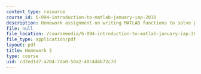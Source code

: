 ```yaml
---
content_type: resource
course_id: 6-094-introduction-to-matlab-january-iap-2010
description: Homework assignment on writing MATLAB functions to solve problems.
file: null
file_location: /coursemedia/6-094-introduction-to-matlab-january-iap-2010/cd7ed1d7a7047da050a248c4d4b72c7d_MIT6_094IAP10_assn03.pdf
file_type: application/pdf
layout: pdf
title: Homework 3
type: course
uid: cd7ed1d7-a704-7da0-50a2-48c4d4b72c7d
---
```

